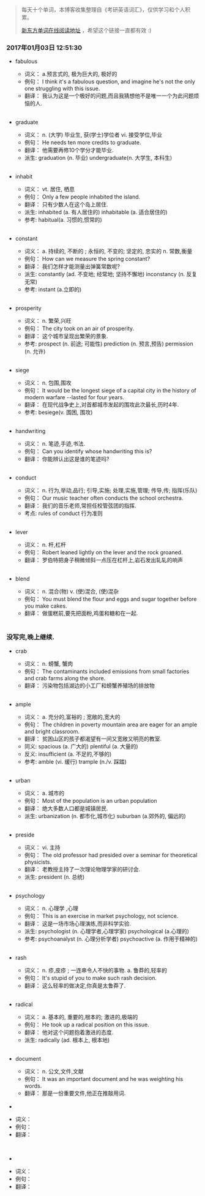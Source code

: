 > 每天十个单词，本博客收集整理自《考研英语词汇》，仅供学习和个人积累。
>
> [新东方单词在线阅读地址](http://download.dogwood.com.cn/online/kychlx/iPhone.html) ，希望这个链接一直都有效 :)

### 2017年01月03日 12:51:30

- fabulous

  * 词义：  a.预言式的, 极为巨大的, 极好的
  * 例句：  I think it's a fabulous question, and imagine he's not the only one struggling with this issue.
  * 翻译：  我认为这是一个极好的问题,而且我猜想他不是唯一一个为此问题烦恼的人.
  <br>
  
- graduate

  * 词义：  n. (大学) 毕业生, 获(学士)学位者 vi. 接受学位,毕业 
  * 例句：  He needs ten more credits to graduate.
  * 翻译：  他需要再修10个学分才能毕业.
  * 派生:   graduation (n. 毕业)  undergraduate(n. 大学生, 本科生)
  <br>
  
- inhabit

  * 词义：  vt. 居住, 栖息  
  * 例句：  Only a few people inhabited the island. 
  * 翻译：  只有少数人在这个岛上居住.
  * 派生:   inhabited (a. 有人居住的) inhabitable (a. 适合居住的)
  * 参考:   habitual(a. 习惯的,惯常的)
  <br>
  
- constant

  * 词义：  a. 持续的, 不断的 ; 永恒的, 不变的; 坚定的, 忠实的 n. 常数,衡量 
  * 例句：  How can we measure the spring constant?
  * 翻译：  我们怎样才能测量出弹簧常数呢?
  * 派生:   constantly (ad. 不变地; 经常地; 坚持不懈地) inconstancy (n. 反复无常)
  * 参考:   instant (a.立即的)
  <br>
  
- prosperity

  * 词义：  n. 繁荣,兴旺  
  * 例句：  The city took on an air of prosperity.
  * 翻译：  这个城市呈现出繁荣的景象.
  * 参考:   prospect (n. 前途; 可能性) prediction (n. 预言,预告) permission (n. 允许)
  <br>
  
- siege

  * 词义：  n. 包围,围攻  
  * 例句：  It would be the longest siege of a capital city in the history of modern warfare --lasted for four years.
  * 翻译：  在现代战争史上,对首都城市发起的围攻此次最长,历时4年.
  * 参考:   besiege(v. 围困, 围攻)
  <br>
  
- handwriting

  * 词义：  n. 笔迹,手迹,书法.
  * 例句：  Can you identify whose handwriting this is? 
  * 翻译：  你能辨认出这是谁的笔迹吗?
  <br>
  
- conduct

  * 词义：  n. 行为,举动,品行; 引导,实施; 处理,实施,管理; 传导,传; 指挥(乐队)  
  * 例句：  Our music teacher often conducts the school orchestra. 
  * 翻译：  我们的音乐老师,常担任校管弦团的指挥.
  * 考点:   rules of conduct 行为准则
  <br>
  
- lever

  * 词义：  n. 杆,杠杆 
  * 例句：  Robert leaned lightly on the lever and the rock groaned.
  * 翻译：  罗伯特把身子稍微倾斜一点压在杠杆上,岩石发出轧轧的响声
  <br>
  
- blend

  * 词义：  n. 混合(物) v. (使)混合, (使)混杂  
  * 例句：  You must blend the flour and eggs and sugar together before you make cakes.
  * 翻译：  做蛋糕前,要先把面粉,鸡蛋和糖和在一起.
  <br>
  
### 没写完,晚上继续.

- crab

  * 词义：  n. 螃蟹, 蟹肉
  * 例句：  The contaminants included emissions from small factories and crab farms along the shore.
  * 翻译：  污染物包括湖边的小工厂和螃蟹养殖场的排放物
  <br>
  
- ample

  * 词义：  a. 充分的,富裕的 ; 宽敞的,宽大的  
  * 例句：  The children in poverty mountain area are eager for an ample and bright classroom.
  * 翻译：  贫困山区的孩子都渴望有一间又宽敞又明亮的教室.
  * 同义:   spacious (a. 广大的) plentiful (a. 大量的)
  * 反义:   insufficient (a. 不足的,不够的)
  * 参考:   amble (vi. 缓行) trample (n./v. 踩踏)
  <br>
  
- urban

  * 词义：  a. 城市的
  * 例句：  Most of the population is an urban population
  * 翻译：  绝大多数人口都是城镇居民.
  * 派生:   urbanization (n. 都市化,城市化) suburban (a.郊外的, 偏远的)
  <br>
  
- preside

  * 词义：  vi. 主持  
  * 例句：  The old professor had presided over a seminar for theoretical physicists.
  * 翻译：  老教授主持了一次理论物理学家的研讨会.
  * 派生:   president (n. 总统)
  <br>
  
- psychology

  * 词义：  n. 心理学 ,心理
  * 例句：  This is an exercise in market psychology, not science.
  * 翻译：  这是一场市场心理演练,而非科学实验.
  * 派生:   psychologist (n. 心理学者,心理学家) psychological (a.心理的) 
  * 参考:   psychoanalyst (n. 心理分析学者) psychoactive (a. 作用于精神的)
  <br>
  
- rash

  * 词义：  n. 疹,皮疹 ; 一连串令人不快的事物. a. 鲁莽的,轻率的  
  * 例句：  It's  stupid of you to make such rash decision.
  * 翻译：  这么轻率的做决定,你真是太鲁莽了.
  <br>
  
- radical

  * 词义：  a. 基本的, 重要的,根本的; 激进的,极端的  
  * 例句：  He took up a radical position on this issue.
  * 翻译：  他对这个问题抱着激进的态度.
  * 派生:   radically (ad. 根本上, 根本地)
  <br>
  
- document

  * 词义：  n. 公文,文件,文献 
  * 例句：  It was an important document and he was weighting his words.
  * 翻译：  那是一份重要文件,他正在推敲用词.
  <br>
  
- 

  * 词义：  
  * 例句：  
  * 翻译：  
  <br>
  
- 

  * 词义：  
  * 例句：  
  * 翻译：  
  <br>
